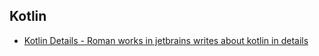 ## Kotlin

* [Kotlin Details - Roman works in jetbrains writes about kotlin in details](https://medium.com/@elizarov)
